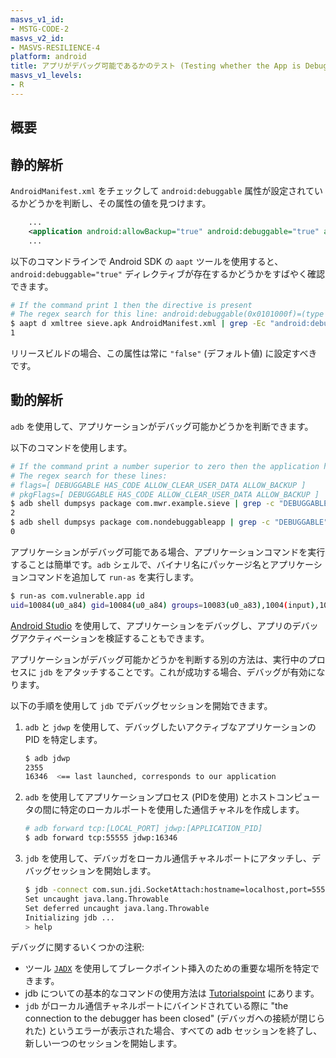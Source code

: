 ```yaml
---
masvs_v1_id:
- MSTG-CODE-2
masvs_v2_id:
- MASVS-RESILIENCE-4
platform: android
title: アプリがデバッグ可能であるかのテスト (Testing whether the App is Debuggable)
masvs_v1_levels:
- R
---
```


## 概要

## 静的解析

`AndroidManifest.xml` をチェックして `android:debuggable` 属性が設定されているかどうかを判断し、その属性の値を見つけます。

```xml
    ...
    <application android:allowBackup="true" android:debuggable="true" android:icon="@drawable/ic_launcher" android:label="@string/app_name" android:theme="@style/AppTheme">
    ...
```

以下のコマンドラインで Android SDK の `aapt` ツールを使用すると、`android:debuggable="true"` ディレクティブが存在するかどうかをすばやく確認できます。

```bash
# If the command print 1 then the directive is present
# The regex search for this line: android:debuggable(0x0101000f)=(type 0x12)0xffffffff
$ aapt d xmltree sieve.apk AndroidManifest.xml | grep -Ec "android:debuggable\(0x[0-9a-f]+\)=\(type\s0x[0-9a-f]+\)0xffffffff"
1
```

リリースビルドの場合、この属性は常に `"false"` (デフォルト値) に設定すべきです。

## 動的解析

`adb` を使用して、アプリケーションがデバッグ可能かどうかを判断できます。

以下のコマンドを使用します。

```bash
# If the command print a number superior to zero then the application have the debug flag
# The regex search for these lines:
# flags=[ DEBUGGABLE HAS_CODE ALLOW_CLEAR_USER_DATA ALLOW_BACKUP ]
# pkgFlags=[ DEBUGGABLE HAS_CODE ALLOW_CLEAR_USER_DATA ALLOW_BACKUP ]
$ adb shell dumpsys package com.mwr.example.sieve | grep -c "DEBUGGABLE"
2
$ adb shell dumpsys package com.nondebuggableapp | grep -c "DEBUGGABLE"
0
```

アプリケーションがデバッグ可能である場合、アプリケーションコマンドを実行することは簡単です。`adb` シェルで、バイナリ名にパッケージ名とアプリケーションコマンドを追加して `run-as` を実行します。

```bash
$ run-as com.vulnerable.app id
uid=10084(u0_a84) gid=10084(u0_a84) groups=10083(u0_a83),1004(input),1007(log),1011(adb),1015(sdcard_rw),1028(sdcard_r),3001(net_bt_admin),3002(net_bt),3003(inet),3006(net_bw_stats) context=u:r:untrusted_app:s0:c512,c768
```

[Android Studio](https://developer.android.com/tools/debugging/debugging-studio.html "Debugging with Android Studio") を使用して、アプリケーションをデバッグし、アプリのデバッグアクティベーションを検証することもできます。

アプリケーションがデバッグ可能かどうかを判断する別の方法は、実行中のプロセスに `jdb` をアタッチすることです。これが成功する場合、デバッグが有効になります。

以下の手順を使用して `jdb` でデバッグセッションを開始できます。

1. `adb` と `jdwp` を使用して、デバッグしたいアクティブなアプリケーションの PID を特定します。

    ```bash
    $ adb jdwp
    2355
    16346  <== last launched, corresponds to our application
    ```

2. `adb` を使用してアプリケーションプロセス (PIDを使用) とホストコンピュータの間に特定のローカルポートを使用した通信チャネルを作成します。

    ```bash
    # adb forward tcp:[LOCAL_PORT] jdwp:[APPLICATION_PID]
    $ adb forward tcp:55555 jdwp:16346
    ```

3. `jdb` を使用して、デバッガをローカル通信チャネルポートにアタッチし、デバッグセッションを開始します。

    ```bash
    $ jdb -connect com.sun.jdi.SocketAttach:hostname=localhost,port=55555
    Set uncaught java.lang.Throwable
    Set deferred uncaught java.lang.Throwable
    Initializing jdb ...
    > help
    ```

デバッグに関するいくつかの注釈:

- ツール [`JADX`](https://github.com/skylot/jadx "JADX") を使用してブレークポイント挿入のための重要な場所を特定できます。
- jdb についての基本的なコマンドの使用方法は [Tutorialspoint](https://www.tutorialspoint.com/jdb/jdb_basic_commands.htm "jdb basic commands") にあります。
- `jdb` がローカル通信チャネルポートにバインドされている際に "the connection to the debugger has been closed" (デバッガへの接続が閉じられた) というエラーが表示された場合、すべての adb セッションを終了し、新しい一つのセッションを開始します。
